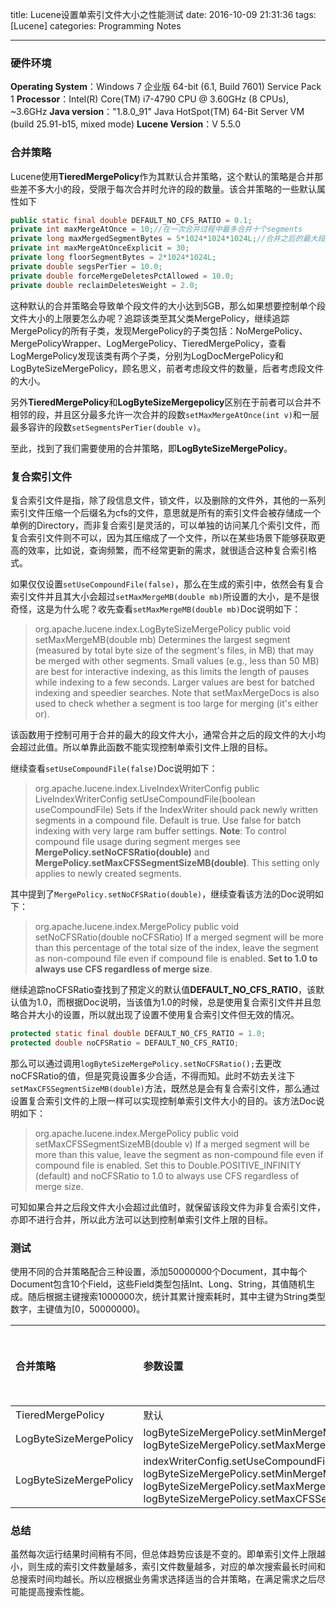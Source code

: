 title: Lucene设置单索引文件大小之性能测试
date: 2016-10-09 21:31:36
tags: [Lucene]
categories: Programming Notes

---

### 硬件环境

**Operating System**：Windows 7 企业版 64-bit (6.1, Build 7601) Service Pack 1
**Processor**：Intel(R) Core(TM) i7-4790 CPU @ 3.60GHz (8 CPUs), ~3.6GHz
**Java version**："1.8.0_91" Java HotSpot(TM) 64-Bit Server VM (build 25.91-b15, mixed mode)
**Lucene Version**：V 5.5.0

### 合并策略
Lucene使用**TieredMergePolicy**作为其默认合并策略，这个默认的策略是合并那些差不多大小的段，受限于每次合并时允许的段的数量。该合并策略的一些默认属性如下

```java
public static final double DEFAULT_NO_CFS_RATIO = 0.1;
private int maxMergeAtOnce = 10;//在一次合并过程中最多合并十个segments
private long maxMergedSegmentBytes = 5*1024*1024*1024L;//合并之后的最大段文件为5GB
private int maxMergeAtOnceExplicit = 30;
private long floorSegmentBytes = 2*1024*1024L;
private double segsPerTier = 10.0;
private double forceMergeDeletesPctAllowed = 10.0;
private double reclaimDeletesWeight = 2.0;
```

这种默认的合并策略会导致单个段文件的大小达到5GB，那么如果想要控制单个段文件大小的上限要怎么办呢？追踪该类至其父类MergePolicy，继续追踪MergePolicy的所有子类，发现MergePolicy的子类包括：NoMergePolicy、MergePolicyWrapper、LogMergePolicy、TieredMergePolicy，查看LogMergePolicy发现该类有两个子类，分别为LogDocMergePolicy和LogByteSizeMergePolicy，顾名思义，前者考虑段文件的数量，后者考虑段文件的大小。

另外**TieredMergePolicy**和**LogByteSizeMergepolicy**区别在于前者可以合并不相邻的段，并且区分最多允许一次合并的段数`setMaxMergeAtOnce(int v)`和一层最多容许的段数`setSegmentsPerTier(double v)`。

至此，找到了我们需要使用的合并策略，即**LogByteSizeMergePolicy**。

### 复合索引文件
复合索引文件是指，除了段信息文件，锁文件，以及删除的文件外，其他的一系列索引文件压缩一个后缀名为cfs的文件，意思就是所有的索引文件会被存储成一个单例的Directory，而非复合索引是灵活的，可以单独的访问某几个索引文件，而复合索引文件则不可以，因为其压缩成了一个文件，所以在某些场景下能够获取更高的效率，比如说，查询频繁，而不经常更新的需求，就很适合这种复合索引格式。

如果仅仅设置`setUseCompoundFile(false)`，那么在生成的索引中，依然会有复合索引文件并且其大小会超过`setMaxMergeMB(double mb)`所设置的大小，是不是很奇怪，这是为什么呢？收先查看`setMaxMergeMB(double mb)`Doc说明如下：
>org.apache.lucene.index.LogByteSizeMergePolicy
public void setMaxMergeMB(double mb)
Determines the largest segment (measured by total byte size of the segment's files, in MB) that may be merged with other segments. Small values (e.g., less than 50 MB) are best for interactive indexing, as this limits the length of pauses while indexing to a few seconds. Larger values are best for batched indexing and speedier searches.
Note that setMaxMergeDocs is also used to check whether a segment is too large for merging (it's either or).

该函数用于控制可用于合并的最大的段文件大小，通常合并之后的段文件的大小均会超过此值。所以单靠此函数不能实现控制单索引文件上限的目标。

继续查看`setUseCompoundFile(false)`Doc说明如下：
>org.apache.lucene.index.LiveIndexWriterConfig
public LiveIndexWriterConfig setUseCompoundFile(boolean useCompoundFile)
Sets if the IndexWriter should pack newly written segments in a compound file. Default is true.
Use false for batch indexing with very large ram buffer settings.
**Note**: To control compound file usage during segment merges see **MergePolicy.setNoCFSRatio(double)** and **MergePolicy.setMaxCFSSegmentSizeMB(double)**. This setting only applies to newly created segments.

其中提到了`MergePolicy.setNoCFSRatio(double)`，继续查看该方法的Doc说明如下：
>org.apache.lucene.index.MergePolicy
public void setNoCFSRatio(double noCFSRatio)
If a merged segment will be more than this percentage of the total size of the index, leave the segment as non-compound file even if compound file is enabled. **Set to 1.0 to always use CFS regardless of merge size**.

继续追踪noCFSRatio查找到了预定义的默认值**DEFAULT_NO_CFS_RATIO**，该默认值为1.0，而根据Doc说明，当该值为1.0的时候，总是使用复合索引文件并且忽略合并大小的设置，所以就出现了设置不使用复合索引文件但无效的情况。
```java
protected static final double DEFAULT_NO_CFS_RATIO = 1.0;
protected double noCFSRatio = DEFAULT_NO_CFS_RATIO;
```
那么可以通过调用`logByteSizeMergePolicy.setNoCFSRatio();`去更改noCFSRatio的值，但是究竟设置多少合适，不得而知。此时不妨去关注下`setMaxCFSSegmentSizeMB(double)`方法，既然总是会有复合索引文件，那么通过设置复合索引文件的上限一样可以实现控制单索引文件大小的目的。该方法Doc说明如下：
>org.apache.lucene.index.MergePolicy
public void setMaxCFSSegmentSizeMB(double v)
If a merged segment will be more than this value, leave the segment as non-compound file even if compound file is enabled. Set this to Double.POSITIVE_INFINITY (default) and noCFSRatio to 1.0 to always use CFS regardless of merge size.

可知如果合并之后段文件大小会超过此值时，就保留该段文件为非复合索引文件，亦即不进行合并，所以此方法可以达到控制单索引文件上限的目标。

### 测试
使用不同的合并策略配合三种设置，添加50000000个Document，其中每个Document包含10个Field，这些Field类型包括Int、Long、String，其值随机生成。随后根据主键搜索1000000次，统计其累计搜索耗时，其中主键为String类型数字，主键值为[0，50000000)。

| 合并策略 | 参数设置  |索引文件数|索引总量|最大单索引文件|搜索总耗时|单次搜索最大耗时|
| :---- | :---- | ----: | ----: | ----: | ----: | ----: |
| TieredMergePolicy  | 默认  |123| 7.33GB  |464MB|58.2s|140ms|
| LogByteSizeMergePolicy | logByteSizeMergePolicy.setMinMergeMB(1);<br/>logByteSizeMergePolicy.setMaxMergeMB(64);|239|7.77GB|127MB|127.1s|314ms|
| LogByteSizeMergePolicy | indexWriterConfig.setUseCompoundFile(false);<br/>logByteSizeMergePolicy.setMinMergeMB(1);<br/>logByteSizeMergePolicy.setMaxMergeMB(64);<br/> logByteSizeMergePolicy.setMaxCFSSegmentSizeMB(64);|451|7.77GB|60.8MB|152.1s|446ms|

### 总结
虽然每次运行结果时间稍有不同，但总体趋势应该是不变的。即单索引文件上限越小，则生成的索引文件数量越多，索引文件数量越多，对应的单次搜索最长时间和总搜索时间均越长。所以应根据业务需求选择适当的合并策略，在满足需求之后尽可能提高搜索性能。